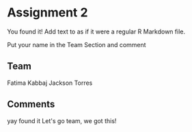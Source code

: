 # Assignment 2

You found it!  Add text to as if it were a regular R Markdown file.

Put your name in the Team Section and comment

## Team
Fatima Kabbaj
Jackson Torres
## Comments
yay found it
Let's go team, we got this!
